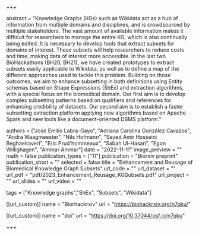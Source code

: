 +++

abstract = "Knowledge Graphs (KGs) such as Wikidata act as a hub of information from multiple domains and disciplines, and is crowdsourced by multiple stakeholders. The vast amount of available information makes it difficult for researchers to manage the entire KG, which is also continually being edited. It is necessary to develop tools that extract subsets for domains of interest. These subsets will help researchers to reduce costs and time, making data of interest more accessible. In the last two BioHackathons (BH20, BH21), we have created prototypes to extract subsets easily applicable to Wikidata, as well as to define a map of the different approaches used to tackle this problem. Building on those outcomes, we aim to enhance subsetting in both definitions using Entity schemas based on Shape Expressions (ShEx) and extraction algorithms, with a special focus on the biomedical domain. Our first aim is to develop complex subsetting patterns based on qualifiers and references for enhancing credibility of datasets. Our second aim is to establish a faster subsetting extraction platform applying new algorithms based on Apache Spark and new tools like a document-oriented DBMS platform."

authors = ["Jose Emilio Labra-Gayo", "Adriana Carolina González Cavazos", "Andra Waagmeester", "Nils Hofmann", "Seyed Amir Hosseini Beghaeiraveri", "Eric Prud'hommeaux", "Sabah Ul-Hasan", "Egon Willighagen", "Ammar Ammar"]
date = "2022-11-11"
image_preview = ""
math = false
publication_types = ["11"]
publication = "Biorxiv preprint"
publication_short = ""
selected = false
title = "Enhancement and Reusage of Biomedical Knowledge Graph Subsets"
url_code = ""
url_dataset = ""
url_pdf = "pdf/2023_Enhancement_Reusage_KGSubsets.pdf"
url_project = ""
url_slides = ""
url_video = ""

tags = ["Knowledge graphs","ShEx", "Subsets", "Wikidata"]

[[url_custom]]
name = "Biorhackrxiv"
url = "https://biohackrxiv.org/n7qku/"

[[url_custom]]
name = "doi"
url = "https://doi.org/10.37044/osf.io/n7qku"

+++